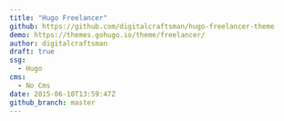 ```yaml
---
title: "Hugo Freelancer"
github: https://github.com/digitalcraftsman/hugo-freelancer-theme
demo: https://themes.gohugo.io/theme/freelancer/
author: digitalcraftsman
draft: true
ssg:
  - Hugo
cms:
  - No Cms
date: 2015-06-10T13:59:47Z
github_branch: master
---
```


